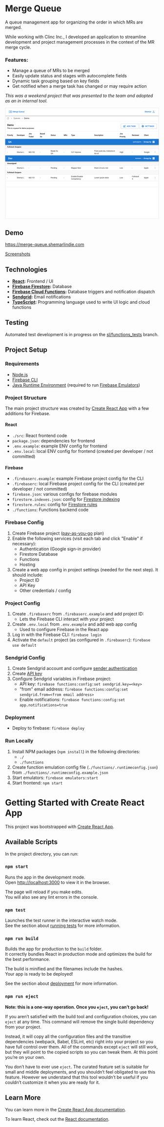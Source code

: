# Merge Queue
A queue management app for organizing the order in which MRs are merged.

While working with Clinc Inc., I developed an application to streamline development and project management processes in the context of the MR merge cycle.

### Features:
- Manage a queue of MRs to be merged
- Easily update status and stages with autocomplete fields
- Dynamic task grouping based on key fields
- Get notified when a merge task has changed or may require action

_This was a weekend project that was presented to the team and adopted as an in internal tool._

![](./screenshots/task_list.png)

## Demo

https://merge-queue.shemarlindie.com

[Screenshots](./screenshots)

## Technologies
- **[React](https://reactjs.org):** Frontend / UI
- **[Firebase Firestore](https://firebase.google.com/docs/firestore):** Database
- **[Firebase Cloud Functions](https://firebase.google.com/docs/functions):** Database triggers and notification dispatch
- **[Sendgrid](https://sendgrid.com):** Email notifications
- **[TypeScript](https://www.typescriptlang.org):** Programming language used to write UI logic and cloud functions

## Testing

Automated test development is in progress on the [sl/functions_tests](https://github.com/shemarlindie/merge-queue/compare/sl/functions_tests) branch.

## Project Setup

### Requirements
- [Node.js](https://nodejs.org/)
- [Firebase CLI](https://firebase.google.com/docs/cli)
- [Java Runtime Environment](https://www.oracle.com/java/technologies/downloads/) (required to run [Firebase Emulators](https://firebase.google.com/docs/emulator-suite))

### Project Structure

The main project structure was created by [Create React App](https://create-react-app.dev) with a few additions for Firebase.

#### React
- `./src`: React frontend code
- `package.json`: dependencies for frontend
- `.env.example`: example ENV config for frontend
- `.env.local`: local ENV config for frontend (created per developer / not committed)

#### Firebase
- `.firebaserc.example`: example Firebase project config for the CLI
- `.firebaserc`: local Firebase project config for the CLI (created per developer / not committed)
- `firebase.json`: various configs for firebase modules
- `firestore.indexes.json`: config for [Firestore indexing](https://firebase.google.com/docs/firestore/query-data/indexing)
- `firestore.rules`: config for [Firestore rules](https://firebase.google.com/docs/firestore/security/get-started)
- `./functions`: Functions backend code

### Firebase Config

1. Create Firebase project ([pay-as-you-go](https://firebase.google.com/pricing) plan)
2. Enable the following services (visit each tab and click "Enable" if necessary):
   - Authentication (Google sign-in provider)
   - Firestore Database
   - Functions
   - Hosting
3. Create a web app config in project settings (needed for the next step). It should include:
   - Project ID
   - API Key
   - Other credentials / config

### Project Config
1. Create `.firebaserc` from `.firebaserc.example` and add project ID:
   - Lets the Firebase CLI interact with your project
2. Create `.env.local` from `.env.example` and add web app config
   - Used to configure Firebase in the React app 
3. Log in with the Firebase CLI: `firebase login`
4. Activate the `default` project (as configured in `.firebaserc`): `firebase use default`

### Sendgrid Config
1. Create Sendgrid account and configure [sender authentication](https://docs.sendgrid.com/ui/account-and-settings/how-to-set-up-domain-authentication)
2. Create [API key](https://docs.sendgrid.com/ui/account-and-settings/api-keys)
3. Configure Sendgrid variables in Firebase project:
   - API key: `firebase functions:config:set sendgrid.key=<key>`
   - "from" email address: `firebase functions:config:set sendgrid.from=<from email address>`
   - Enable notifications: `firebase functions:config:set app.notifications=true`

### Deployment
- Deploy to firebase: `firebase deploy`

### Run Locally
1. Install NPM packages (`npm install`) in the following directories:
   - `./`
   - `./functions`
2. Create function emulation config file (`./functions/.runtimeconfig.json`) from `./functions/.runtimeconfig.example.json`
3. Start emulators: `firebase emulators:start`
4. Start frontend: `npm start`


# Getting Started with Create React App

This project was bootstrapped with [Create React App](https://github.com/facebook/create-react-app).

## Available Scripts

In the project directory, you can run:

### `npm start`

Runs the app in the development mode.\
Open [http://localhost:3000](http://localhost:3000) to view it in the browser.

The page will reload if you make edits.\
You will also see any lint errors in the console.

### `npm test`

Launches the test runner in the interactive watch mode.\
See the section about [running tests](https://facebook.github.io/create-react-app/docs/running-tests) for more information.

### `npm run build`

Builds the app for production to the `build` folder.\
It correctly bundles React in production mode and optimizes the build for the best performance.

The build is minified and the filenames include the hashes.\
Your app is ready to be deployed!

See the section about [deployment](https://facebook.github.io/create-react-app/docs/deployment) for more information.

### `npm run eject`

**Note: this is a one-way operation. Once you `eject`, you can’t go back!**

If you aren’t satisfied with the build tool and configuration choices, you can `eject` at any time. This command will remove the single build dependency from your project.

Instead, it will copy all the configuration files and the transitive dependencies (webpack, Babel, ESLint, etc) right into your project so you have full control over them. All of the commands except `eject` will still work, but they will point to the copied scripts so you can tweak them. At this point you’re on your own.

You don’t have to ever use `eject`. The curated feature set is suitable for small and middle deployments, and you shouldn’t feel obligated to use this feature. However we understand that this tool wouldn’t be useful if you couldn’t customize it when you are ready for it.

## Learn More

You can learn more in the [Create React App documentation](https://facebook.github.io/create-react-app/docs/getting-started).

To learn React, check out the [React documentation](https://reactjs.org/).
